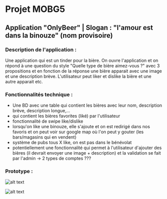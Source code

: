 # Projet MOBG5 

## Application "OnlyBeer" | Slogan : "l'amour est dans la binouze" (nom provisoire)

### Description de l'application : 

Une application qui est un tinder pour la bière. On ouvre l'application et on répond à une question 
du style "Quelle type de bière aimez-vous ?" avec 3 propositions et en fonction de la réponse une bière apparait avec une image
et une description brève. L'utilisateur peut liker et dislike la bière et une autre apparait etc.

### Fonctionnalités technique : 

- Une BD avec une table qui contient les bières avec leur nom, description brève, description longue,...
- qui contient les bières favorites (liké) par l'utilisateur
- fonctionnalité de swipe like/dislike
- lorsqu'on like une binouze, elle s'ajoute et on est redirigé dans nos favoris et on peut voir sur google map où l'on peut y gouter (les bars/magasins qui en vendent)
- système de pubs tous X like, on est pas dans le bénévolat
- potentiellement une fonctionnalité qui permet à l'utilisateur d'ajouter des bières (il devrait envoyer une image + description) et la validation se fait par l'admin 
-> 2 types de comptes ???

### Prototype : 

![alt text](https://media.discordapp.net/attachments/913918732647170078/1032994416455077898/unknown.png?width=936&height=670)

![alt text](https://cdn.discordapp.com/attachments/913918732647170078/1032995664210165770/allpage.png)


